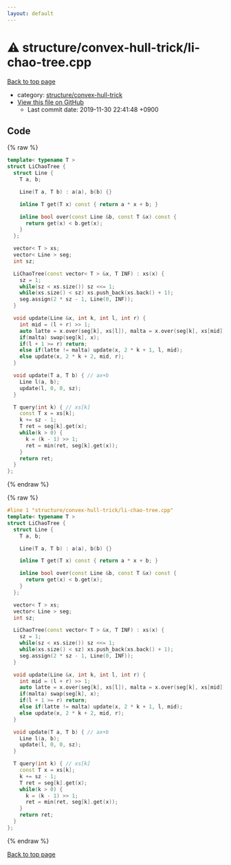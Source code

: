 ```yaml
---
layout: default
---
```


<!-- mathjax config similar to math.stackexchange -->
<script type="text/javascript" async
  src="https://cdnjs.cloudflare.com/ajax/libs/mathjax/2.7.5/MathJax.js?config=TeX-MML-AM_CHTML">
</script>
<script type="text/x-mathjax-config">
  MathJax.Hub.Config({
    TeX: { equationNumbers: { autoNumber: "AMS" }},
    tex2jax: {
      inlineMath: [ ['$','$'] ],
      processEscapes: true
    },
    "HTML-CSS": { matchFontHeight: false },
    displayAlign: "left",
    displayIndent: "2em"
  });
</script>

<script type="text/javascript" src="https://cdnjs.cloudflare.com/ajax/libs/jquery/3.4.1/jquery.min.js"></script>
<script src="https://cdn.jsdelivr.net/npm/jquery-balloon-js@1.1.2/jquery.balloon.min.js" integrity="sha256-ZEYs9VrgAeNuPvs15E39OsyOJaIkXEEt10fzxJ20+2I=" crossorigin="anonymous"></script>
<script type="text/javascript" src="../../../assets/js/copy-button.js"></script>
<link rel="stylesheet" href="../../../assets/css/copy-button.css" />


# :warning: structure/convex-hull-trick/li-chao-tree.cpp

<a href="../../../index.html">Back to top page</a>

* category: <a href="../../../index.html#3ad23896bbde10d07ed9c44a914e070b">structure/convex-hull-trick</a>
* <a href="{{ site.github.repository_url }}/blob/master/structure/convex-hull-trick/li-chao-tree.cpp">View this file on GitHub</a>
    - Last commit date: 2019-11-30 22:41:48 +0900




## Code

<a id="unbundled"></a>
{% raw %}
```cpp
template< typename T >
struct LiChaoTree {
  struct Line {
    T a, b;

    Line(T a, T b) : a(a), b(b) {}

    inline T get(T x) const { return a * x + b; }

    inline bool over(const Line &b, const T &x) const {
      return get(x) < b.get(x);
    }
  };

  vector< T > xs;
  vector< Line > seg;
  int sz;

  LiChaoTree(const vector< T > &x, T INF) : xs(x) {
    sz = 1;
    while(sz < xs.size()) sz <<= 1;
    while(xs.size() < sz) xs.push_back(xs.back() + 1);
    seg.assign(2 * sz - 1, Line(0, INF));
  }

  void update(Line &x, int k, int l, int r) {
    int mid = (l + r) >> 1;
    auto latte = x.over(seg[k], xs[l]), malta = x.over(seg[k], xs[mid]);
    if(malta) swap(seg[k], x);
    if(l + 1 >= r) return;
    else if(latte != malta) update(x, 2 * k + 1, l, mid);
    else update(x, 2 * k + 2, mid, r);
  }

  void update(T a, T b) { // ax+b
    Line l(a, b);
    update(l, 0, 0, sz);
  }

  T query(int k) { // xs[k]
    const T x = xs[k];
    k += sz - 1;
    T ret = seg[k].get(x);
    while(k > 0) {
      k = (k - 1) >> 1;
      ret = min(ret, seg[k].get(x));
    }
    return ret;
  }
};

```
{% endraw %}

<a id="bundled"></a>
{% raw %}
```cpp
#line 1 "structure/convex-hull-trick/li-chao-tree.cpp"
template< typename T >
struct LiChaoTree {
  struct Line {
    T a, b;

    Line(T a, T b) : a(a), b(b) {}

    inline T get(T x) const { return a * x + b; }

    inline bool over(const Line &b, const T &x) const {
      return get(x) < b.get(x);
    }
  };

  vector< T > xs;
  vector< Line > seg;
  int sz;

  LiChaoTree(const vector< T > &x, T INF) : xs(x) {
    sz = 1;
    while(sz < xs.size()) sz <<= 1;
    while(xs.size() < sz) xs.push_back(xs.back() + 1);
    seg.assign(2 * sz - 1, Line(0, INF));
  }

  void update(Line &x, int k, int l, int r) {
    int mid = (l + r) >> 1;
    auto latte = x.over(seg[k], xs[l]), malta = x.over(seg[k], xs[mid]);
    if(malta) swap(seg[k], x);
    if(l + 1 >= r) return;
    else if(latte != malta) update(x, 2 * k + 1, l, mid);
    else update(x, 2 * k + 2, mid, r);
  }

  void update(T a, T b) { // ax+b
    Line l(a, b);
    update(l, 0, 0, sz);
  }

  T query(int k) { // xs[k]
    const T x = xs[k];
    k += sz - 1;
    T ret = seg[k].get(x);
    while(k > 0) {
      k = (k - 1) >> 1;
      ret = min(ret, seg[k].get(x));
    }
    return ret;
  }
};

```
{% endraw %}

<a href="../../../index.html">Back to top page</a>


